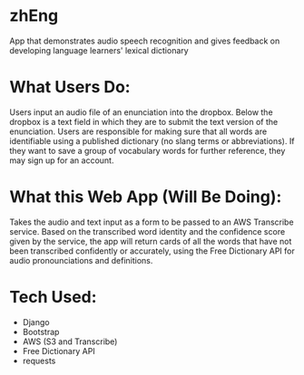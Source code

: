 # zhEng
App that demonstrates audio speech recognition and gives feedback on developing language learners' lexical dictionary

# What Users Do:
Users input an audio file of an enunciation into the dropbox. Below the dropbox is a text field in which they are to submit the text version of the enunciation.
Users are responsible for making sure that all words are identifiable using a published dictionary (no slang terms or abbreviations).
If they want to save a group of vocabulary words for further reference, they may sign up for an account.

# What this Web App (Will Be Doing):
Takes the audio and text input as a form to be passed to an AWS Transcribe service. Based on the transcribed word identity and the confidence score given by the service, 
the app will return cards of all the words that have not been transcribed confidently or accurately, using the Free Dictionary API for audio pronounciations 
and definitions.
# Tech Used:
- Django
- Bootstrap
- AWS (S3 and Transcribe)
- Free Dictionary API
- requests

